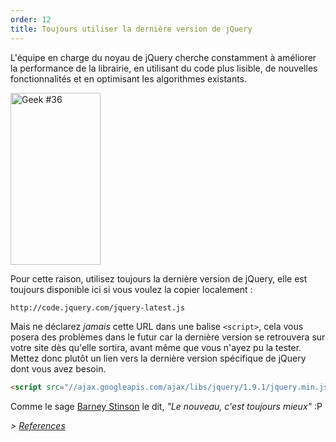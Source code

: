 ```yaml
---
order: 12
title: Toujours utiliser la dernière version de jQuery
---
```


L'équipe en charge du noyau de jQuery cherche constamment à améliorer la performance de la librairie, en utilisant du code plus lisible, de nouvelles fonctionnalités et en optimisant les algorithmes existants.

<div class="img-right">
  <img id="geek-36" class="icos-geek" src="http://browserdiet.com/en/assets/img/36.png" alt="Geek #36" width="144" height="275" />
</div>

Pour cette raison, utilisez toujours la dernière version de jQuery, elle est toujours disponible ici si vous voulez la copier localement :

```html
http://code.jquery.com/jquery-latest.js
```

Mais ne déclarez _jamais_ cette URL dans une balise `<script>`, cela vous posera des problèmes dans le futur car la dernière version se retrouvera sur votre site dès qu'elle sortira, avant même que vous n'ayez pu la tester. Mettez donc plutôt un lien vers la dernière version spécifique de jQuery dont vous avez besoin.

```html
<script src="//ajax.googleapis.com/ajax/libs/jquery/1.9.1/jquery.min.js"></script>
```

Comme le sage [Barney Stinson](/img/new-is-always-better.gif) le dit, *"Le nouveau, c'est toujours mieux"* :P

*> [References](https://github.com/zenorocha/browser-diet/wiki/References#always-use-the-latest-version-of-jquery)*
